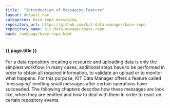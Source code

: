 ```yaml
---
title:  "Introduction of Messaging Feature"
layout: default_nav
categories: base-repo messaging
repository_url: https://github.com/kit-data-manager/base-repo
repository_name: kit-data-manager/base-repo
back: /webpage/base-repo.html
---
```


#### {{ page.title }}

For a data repository creating a resource and uploading data is only the simplest workflow. In many cases, additional steps have to be performed in order to obtain all required information, to validate an upload or 
to monitor what happens. For this purpose, KIT Data Manager offers a feature called 'messaging' emitting small messages after certain operations have succeeded. The following chapters describe how these messages 
are look like, when they are emitted and how to deal with them in order to react on certain repository events.